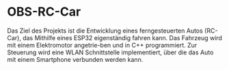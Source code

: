 # OBS-RC-Car
Das Ziel des Projekts ist die Entwicklung eines ferngesteuerten Autos (RC-Car), das Mithilfe eines ESP32 eigenständig fahren kann. Das Fahrzeug wird mit einem Elektromotor angetrie-ben und in C++ programmiert. Zur Steuerung wird eine WLAN Schnittstelle implementiert, über die das Auto mit einem Smartphone verbunden werden kann.
